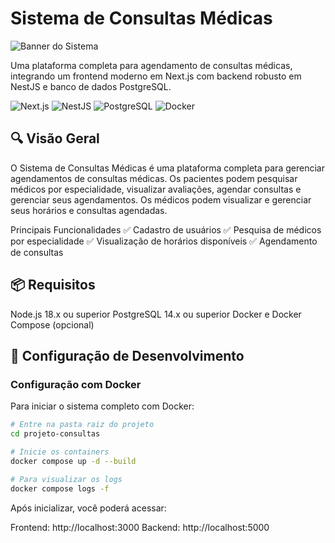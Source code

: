 # Sistema de Consultas Médicas
<img alt="Banner do Sistema" src="https://img.shields.io/badge/Sistema-Consultas_Médicas-27ae60?style=for-the-badge">


Uma plataforma completa para agendamento de consultas médicas, integrando um frontend moderno em Next.js com backend robusto em NestJS e banco de dados PostgreSQL.


<img alt="Next.js" src="https://img.shields.io/badge/frontend-Next.js-000000?style=flat&amp;logo=next.js">
<img alt="NestJS" src="https://img.shields.io/badge/backend-NestJS-E0234E?style=flat&amp;logo=nestjs">
<img alt="PostgreSQL" src="https://img.shields.io/badge/database-PostgreSQL-336791?style=flat&amp;logo=postgresql">
<img alt="Docker" src="https://img.shields.io/badge/container-Docker-2496ED?style=flat&amp;logo=docker">

## 🔍 Visão Geral
O Sistema de Consultas Médicas é uma plataforma completa para gerenciar agendamentos de consultas médicas. Os pacientes podem pesquisar médicos por especialidade, visualizar avaliações, agendar consultas e gerenciar seus agendamentos. Os médicos podem visualizar e gerenciar seus horários e consultas agendadas.

Principais Funcionalidades
✅ Cadastro de usuários
✅ Pesquisa de médicos por especialidade
✅ Visualização de horários disponíveis
✅ Agendamento de consultas

## 📦 Requisitos

Node.js 18.x ou superior
PostgreSQL 14.x ou superior
Docker e Docker Compose (opcional)

## 🚀 Configuração de Desenvolvimento

### Configuração com Docker

Para iniciar o sistema completo com Docker:
```bash
# Entre na pasta raiz do projeto
cd projeto-consultas

# Inicie os containers
docker compose up -d --build

# Para visualizar os logs
docker compose logs -f
```

Após inicializar, você poderá acessar:

Frontend: http://localhost:3000
Backend: http://localhost:5000

